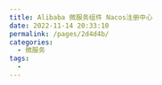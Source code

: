 ```yaml
---
title: Alibaba 微服务组件 Nacos注册中心
date: 2022-11-14 20:33:10
permalink: /pages/2d4d4b/
categories:
  - 微服务
tags:
  - 
---
```

